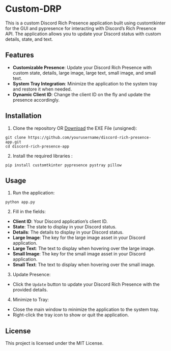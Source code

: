 # Custom-DRP

This is a custom Discord Rich Presence application built using customtkinter for the GUI and pypresence for interacting with Discord’s Rich Presence API. The application allows you to update your Discord status with custom details, state, and text.

## Features
* **Customizable Presence**: Update your Discord Rich Presence with custom state, details, large image, large text, small image, and small text.
* **System Tray Integration**: Minimize the application to the system tray and restore it when needed.
* **Dynamic Client ID**: Change the client ID on the fly and update the presence accordingly.

## Installation
1. Clone the repository OR [Download]() the EXE File (unsigned):
```
git clone https://github.com/yourusername/discord-rich-presence-app.git
cd discord-rich-presence-app
```

2. Install the required libraries :
```
pip install customtkinter pypresence pystray pillow
```

## Usage
1. Run the application:
```
python app.py
```

2. Fill in the fields:
* **Client ID**: Your Discord application’s client ID.
* **State**: The state to display in your Discord status.
* **Details**: The details to display in your Discord status.
* **Large Image**: The key for the large image asset in your Discord application.
* **Large Text**: The text to display when hovering over the large image.
* **Small Image**: The key for the small image asset in your Discord application.
* **Small Text**: The text to display when hovering over the small image.

3. Update Presence:
* Click the `Update` button to update your Discord Rich Presence with the provided details.

4. Minimize to Tray:
* Close the main window to minimize the application to the system tray.
* Right-click the tray icon to show or quit the application.

## License
This project is licensed under the MIT License.
